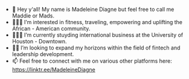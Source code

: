 - 🤭 Hey y'all! My name is Madeleine Diagne but feel free to call me Maddie or Mads.
- 🧘🏾‍♀️ I’m interested in fitness, traveling, empowering and uplifting the African - American community.
- 👩🏾‍🎓 I’m currently stuyding international business at the University of Houston - Downtown. 
- 🙌🏾 I’m looking to expand my horizons within the field of fintech and leadership development.
- 📫 Feel free to connect with me on various other platforms here: https://linktr.ee/MadeleineDiagne
                                                
